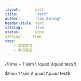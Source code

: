 ```yaml
---
layout:       post
title:        "test"
author:       "Cao Zihang"
header-style: text
catalog:      true
status:		  Done
mathjax：	true
tags:
    - 深度学习
    - 学习笔记
---
```


//(\mu + 1 \sim \ \quad \\\\quad test//)

$\mu+1 \sim \\ quad \\quad test$
